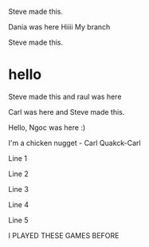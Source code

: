 
Steve made this.

Dania was here
Hiiii
My branch 

Steve made this.

hello
=======

Steve made this and raul was here

Carl was here and Steve made this.

Hello, Ngoc was here :)

I'm a chicken nugget - Carl
Quakck-Carl

Line 1

Line 2

Line 3

Line 4

Line 5

I PLAYED THESE GAMES BEFORE
